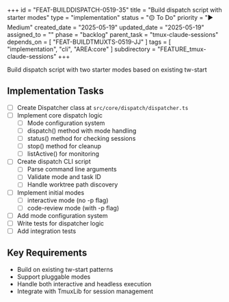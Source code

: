 +++
id = "FEAT-BUILDDISPATCH-0519-35"
title = "Build dispatch script with starter modes"
type = "implementation"
status = "🟡 To Do"
priority = "▶️ Medium"
created_date = "2025-05-19"
updated_date = "2025-05-19"
assigned_to = ""
phase = "backlog"
parent_task = "tmux-claude-sessions"
depends_on = [ "FEAT-BUILDTMUXTS-0519-JJ" ]
tags = [ "implementation", "cli", "AREA:core" ]
subdirectory = "FEATURE_tmux-claude-sessions"
+++

Build dispatch script with two starter modes based on existing tw-start

## Implementation Tasks
- [ ] Create Dispatcher class at `src/core/dispatch/dispatcher.ts`
- [ ] Implement core dispatch logic
  - [ ] Mode configuration system
  - [ ] dispatch() method with mode handling
  - [ ] status() method for checking sessions
  - [ ] stop() method for cleanup
  - [ ] listActive() for monitoring
- [ ] Create dispatch CLI script
  - [ ] Parse command line arguments
  - [ ] Validate mode and task ID
  - [ ] Handle worktree path discovery
- [ ] Implement initial modes
  - [ ] interactive mode (no -p flag)
  - [ ] code-review mode (with -p flag)
- [ ] Add mode configuration system
- [ ] Write tests for dispatcher logic
- [ ] Add integration tests

## Key Requirements
- Build on existing tw-start patterns
- Support pluggable modes
- Handle both interactive and headless execution
- Integrate with TmuxLib for session management

